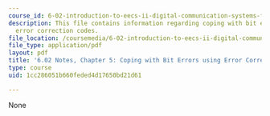 ```yaml
---
course_id: 6-02-introduction-to-eecs-ii-digital-communication-systems-fall-2012
description: This file contains information regarding coping with bit errors using
  error correction codes.
file_location: /coursemedia/6-02-introduction-to-eecs-ii-digital-communication-systems-fall-2012/1cc286051b660feded4d17650bd21d61_MIT6_02F12_chap05.pdf
file_type: application/pdf
layout: pdf
title: '6.02 Notes, Chapter 5: Coping with Bit Errors using Error Correction Codes'
type: course
uid: 1cc286051b660feded4d17650bd21d61

---
```

None